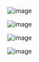 ![image](https://github.com/user-attachments/assets/38da752b-3fc8-452c-9c83-b8266f168d54)

![image](https://github.com/user-attachments/assets/776ecea5-83e1-431e-9416-9af3aa09e761)

![image](https://github.com/user-attachments/assets/94d6fcfd-52aa-4b68-aff3-0a5f62399729)

![image](https://github.com/user-attachments/assets/9122acce-b84b-410e-a0cc-17cab61d9d14)

